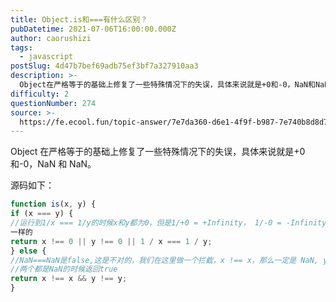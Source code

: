 ```yaml
---
title: Object.is和===有什么区别？
pubDatetime: 2021-07-06T16:00:00.000Z
author: caorushizi
tags:
  - javascript
postSlug: 4d47b7bef69adb75ef3bf7a327910aa3
description: >-
  Object在严格等于的基础上修复了一些特殊情况下的失误，具体来说就是+0和-0，NaN和NaN。源码如下：```jsfunctionis(x,y){if(x===y){//运行到1/x===1/y的
difficulty: 2
questionNumber: 274
source: >-
  https://fe.ecool.fun/topic-answer/7e7da360-d6e1-4f9f-b987-7e740b8d8d7e?orderBy=updateTime&order=desc&tagId=10
---
```


Object 在严格等于的基础上修复了一些特殊情况下的失误，具体来说就是+0 和-0，NaN 和 NaN。

源码如下：

```js
function is(x, y) {
if (x === y) {
//运行到1/x === 1/y的时候x和y都为0，但是1/+0 = +Infinity， 1/-0 = -Infinity, 是不
一样的
return x !== 0 || y !== 0 || 1 / x === 1 / y;
} else {
//NaN===NaN是false,这是不对的，我们在这里做一个拦截，x !== x，那么一定是 NaN, y 同理
//两个都是NaN的时候返回true
return x !== x && y !== y;
}


```
